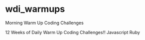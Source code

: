 # wdi_warmups
Morning Warm Up Coding Challenges

12 Weeks of Daily Warm Up Coding Challenges!!
Javascript
Ruby
